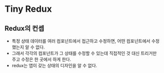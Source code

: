 # Tiny Redux

## Redux의 컨셉
- 특정 상태 데이터를 여러 컴포넌트에서 접근하고 수정하면, 어떤 컴포넌트에서 수정했는지 알 수 없다.
- 그래서 각각의 컴포넌트가 그 상태를 수정할 수 있는데 직접적인 것 대신 트리거만 주고 수정은 한 곳에서 하게 한다.
- redux는 앱이 갖는 상태의 디자인을 알 수 없다.